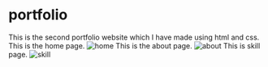 # portfolio
This is the second portfolio website which I have made using html and css.
This is the home page.
![home](https://github.com/Ashmita322/portfolio/assets/140899947/54b17bab-bb43-4a7a-9bf0-9977b538a354)
This is the about page.
![about](https://github.com/Ashmita322/portfolio/assets/140899947/12784753-2230-49d3-95d8-4d3969b70e7d)
This is skill page.
![skill](https://github.com/Ashmita322/portfolio/assets/140899947/e7845ba3-74cf-49f9-b4d3-d2825724d2c5)
